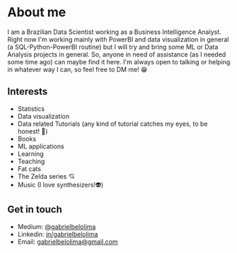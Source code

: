# About me
I am a Brazilian Data Scientist working as a Business Intelligence Analyst. Right now I'm working mainly with PowerBI and data visualization in general (a SQL-Python-PowerBI routine) but I will try and bring some ML or Data Analysis projects in general. So, anyone in need of assistance (as I needed some time ago) can maybe find it here. I'm always open to talking or helping in whatever way I can, so feel free to DM me! 😁

## Interests

* Statistics
* Data visualization 
* Data related Tutorials (any kind of tutorial catches my eyes, to be honest! :eyes:) 
* Books
* ML applications
* Learning
* Teaching
* Fat cats
* The Zelda series :cupid:
* Music (I love synthesizers!:alien:)

## Get in touch

* Medium: [@gabrielbelolima](https://medium.com/@gabrielbelolima)
* Linkedin: [in/gabrielbelolima](https://www.linkedin.com/in/gabrielbelolima/)
* Email: gabrielbelolima@gmail.com
